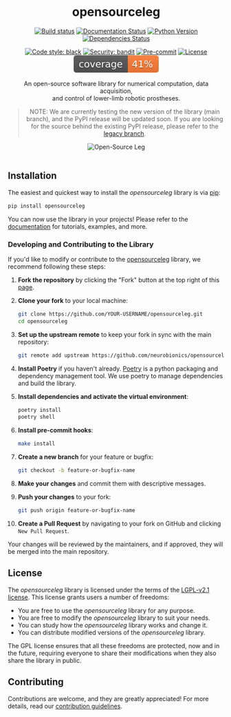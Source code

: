 <div align="center">

<h1>opensourceleg</h1>

[![Build status](https://github.com/neurobionics/opensourceleg/workflows/build/badge.svg?branch=master&event=push)](https://github.com/neurobionics/opensourceleg/actions?query=workflow%3Abuild)
[![Documentation Status](https://readthedocs.org/projects/opensourceleg/badge/?version=latest)](https://opensourceleg.readthedocs.io/en/latest/?badge=latest)
[![Python Version](https://img.shields.io/pypi/pyversions/opensourceleg.svg)](https://pypi.org/project/opensourceleg/)
[![Dependencies Status](https://img.shields.io/badge/dependencies-up%20to%20date-brightgreen.svg)](https://github.com/neurobionics/opensourceleg/pulls?utf8=%E2%9C%93&q=is%3Apr%20author%3Aapp%2Fdependabot)

[![Code style: black](https://img.shields.io/badge/code%20style-black-000000.svg)](https://github.com/psf/black)
[![Security: bandit](https://img.shields.io/badge/security-bandit-green.svg)](https://github.com/PyCQA/bandit)
[![Pre-commit](https://img.shields.io/badge/pre--commit-enabled-brightgreen?logo=pre-commit&logoColor=white)](https://github.com/neurobionics/opensourceleg/blob/main/.pre-commit-config.yaml)
[![License](https://img.shields.io/github/license/neurobionics/opensourceleg)](https://github.com/neurobionics/opensourceleg/blob/main/LICENSE)
![Coverage Report](assets/images/coverage.svg)

An open-source software library for numerical computation, data acquisition, <br>and control of lower-limb robotic prostheses.

> NOTE: We are currently testing the new version of the library (main branch), and the PyPI release will be updated soon. If you are looking for the source behind the existing PyPI release, please refer to the [legacy branch](https://github.com/neurobionics/opensourceleg/tree/legacy).

<img src="https://github.com/neurobionics/opensourceleg/blob/66ad4289ef9ba8701fac9337778f87b657286484/assets/images/banner.gif?raw=true" width="800" title="Open-Source Leg">

</div>

<br>

## Installation

The easiest and quickest way to install the _opensourceleg_ library is via [pip](https://pip.pypa.io/en/stable/):

```bash
pip install opensourceleg
```

You can now use the library in your projects! Please refer to the [documentation](https://opensourceleg.readthedocs.io/en/latest/) for tutorials, examples, and more.

### Developing and Contributing to the Library

If you'd like to modify or contribute to the [opensourceleg](https://pypi.org/project/opensourceleg/) library, we recommend following these steps:

1. **Fork the repository** by clicking the "Fork" button at the top right of this [page](https://github.com/neurobionics/opensourceleg).

2. **Clone your fork** to your local machine:

   ```bash
   git clone https://github.com/YOUR-USERNAME/opensourceleg.git
   cd opensourceleg
   ```

3. **Set up the upstream remote** to keep your fork in sync with the main repository:

   ```bash
   git remote add upstream https://github.com/neurobionics/opensourceleg.git
   ```

4. **Install Poetry** if you haven't already. [Poetry](https://python-poetry.org) is a python packaging and dependency management tool. We use poetry to manage dependencies and build the library.

5. **Install dependencies and activate the virtual environment**:

   ```bash
   poetry install
   poetry shell
   ```

6. **Install pre-commit hooks**:

   ```bash
   make install
   ```

7. **Create a new branch** for your feature or bugfix:

   ```bash
   git checkout -b feature-or-bugfix-name
   ```

8. **Make your changes** and commit them with descriptive messages.

9. **Push your changes** to your fork:

   ```bash
   git push origin feature-or-bugfix-name
   ```

10. **Create a Pull Request** by navigating to your fork on GitHub and clicking `New Pull Request`.

Your changes will be reviewed by the maintainers, and if approved, they will be merged into the main repository.

## License

The _opensourceleg_ library is licensed under the terms of the [LGPL-v2.1 license](https://github.com/neurobionics/opensourceleg/raw/main/LICENSE). This license grants users a number of freedoms:

- You are free to use the _opensourceleg_ library for any purpose.
- You are free to modify the _opensourceleg_ library to suit your needs.
- You can study how the _opensourceleg_ library works and change it.
- You can distribute modified versions of the _opensourceleg_ library.

The GPL license ensures that all these freedoms are protected, now and in the future, requiring everyone to share their modifications when they also share the library in public.

## Contributing

Contributions are welcome, and they are greatly appreciated! For more details, read our [contribution guidelines](CONTRIBUTING.md).
